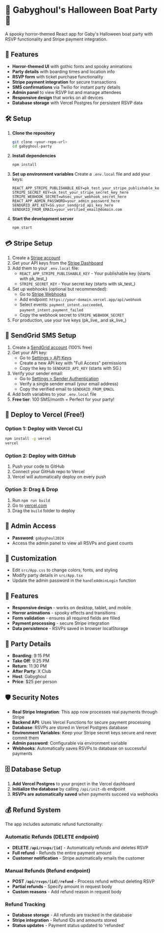 # 🎃 Gabyghoul's Halloween Boat Party 🎃

A spooky horror-themed React app for Gaby's Halloween boat party with RSVP functionality and Stripe payment integration.

## 🚀 Features

- **Horror-themed UI** with gothic fonts and spooky animations
- **Party details** with boarding times and location info
- **RSVP form** with ticket purchase functionality
- **Stripe payment integration** for secure transactions
- **SMS confirmations** via Twilio for instant party details
- **Admin panel** to view RSVP list and manage attendees
- **Responsive design** that works on all devices
- **Database storage** with Vercel Postgres for persistent RSVP data

## 🛠️ Setup

1. **Clone the repository**
   ```bash
   git clone <your-repo-url>
   cd gabyghoul-party
   ```

2. **Install dependencies**
   ```bash
   npm install
   ```

3. **Set up environment variables**
   Create a `.env.local` file and add your keys:
   ```
   REACT_APP_STRIPE_PUBLISHABLE_KEY=pk_test_your_stripe_publishable_key_here
   STRIPE_SECRET_KEY=sk_test_your_stripe_secret_key_here
   STRIPE_WEBHOOK_SECRET=whsec_your_webhook_secret_here
   REACT_APP_ADMIN_PASSWORD=your_admin_password_here
   SENDGRID_API_KEY=SG.your_sendgrid_api_key_here
   SENDGRID_FROM_EMAIL=your_verified_email@domain.com
   ```

4. **Start the development server**
   ```bash
   npm start
   ```

## 💳 Stripe Setup

1. Create a [Stripe account](https://stripe.com)
2. Get your API keys from the [Stripe Dashboard](https://dashboard.stripe.com/apikeys)
3. Add them to your `.env.local` file:
   - `REACT_APP_STRIPE_PUBLISHABLE_KEY` - Your publishable key (starts with pk_test_)
   - `STRIPE_SECRET_KEY` - Your secret key (starts with sk_test_)
4. Set up webhooks (optional but recommended):
   - Go to [Stripe Webhooks](https://dashboard.stripe.com/webhooks)
   - Add endpoint: `https://your-domain.vercel.app/api/webhook`
   - Select events: `payment_intent.succeeded`, `payment_intent.payment_failed`
   - Copy the webhook secret to `STRIPE_WEBHOOK_SECRET`
5. For production, use your live keys (pk_live_ and sk_live_)

## 📱 SendGrid SMS Setup

1. Create a [SendGrid account](https://signup.sendgrid.com/) (100% free)
2. Get your API key:
   - Go to [Settings > API Keys](https://app.sendgrid.com/settings/api_keys)
   - Create a new API key with "Full Access" permissions
   - Copy the key to `SENDGRID_API_KEY` (starts with SG.)
3. Verify your sender email:
   - Go to [Settings > Sender Authentication](https://app.sendgrid.com/settings/sender_auth)
   - Verify a single sender email (your email address)
   - Copy the verified email to `SENDGRID_FROM_EMAIL`
4. Add both variables to your `.env.local` file
5. **Free tier**: 100 SMS/month = Perfect for your party!

## 🚀 Deploy to Vercel (Free!)

### Option 1: Deploy with Vercel CLI
```bash
npm install -g vercel
vercel
```

### Option 2: Deploy with GitHub
1. Push your code to GitHub
2. Connect your GitHub repo to Vercel
3. Vercel will automatically deploy on every push

### Option 3: Drag & Drop
1. Run `npm run build`
2. Go to [vercel.com](https://vercel.com)
3. Drag the `build` folder to deploy

## 🔐 Admin Access

- **Password**: `gabyghoul2024`
- Access the admin panel to view all RSVPs and guest counts

## 🎨 Customization

- Edit `src/App.css` to change colors, fonts, and styling
- Modify party details in `src/App.tsx`
- Update the admin password in the `handleAdminLogin` function

## 📱 Features

- **Responsive design** - works on desktop, tablet, and mobile
- **Horror animations** - spooky effects and transitions
- **Form validation** - ensures all required fields are filled
- **Payment processing** - secure Stripe integration
- **Data persistence** - RSVPs saved in browser localStorage

## 🎃 Party Details

- **Boarding**: 9:15 PM
- **Take Off**: 9:25 PM  
- **Return**: 11:30 PM
- **After Party**: X Club
- **Host**: Gabyghoul
- **Price**: $25 per person

## 🛡️ Security Notes

- **Real Stripe Integration**: This app now processes real payments through Stripe
- **Backend API**: Uses Vercel Functions for secure payment processing
- **Database**: RSVPs are stored in Vercel Postgres database
- **Environment Variables**: Keep your Stripe secret keys secure and never commit them
- **Admin password**: Configurable via environment variable
- **Webhooks**: Automatically saves RSVPs to database on successful payments

## 🗄️ Database Setup

1. **Add Vercel Postgres** to your project in the Vercel dashboard
2. **Initialize the database** by calling `/api/init-db` endpoint
3. **RSVPs are automatically saved** when payments succeed via webhooks

## 💰 Refund System

The app includes automatic refund functionality:

### **Automatic Refunds (DELETE endpoint)**
- **DELETE `/api/rsvps/[id]`** - Automatically refunds and deletes RSVP
- **Full refund** - Refunds the entire payment amount
- **Customer notification** - Stripe automatically emails the customer

### **Manual Refunds (Refund endpoint)**
- **POST `/api/rsvps/[id]/refund`** - Process refund without deleting RSVP
- **Partial refunds** - Specify amount in request body
- **Custom reasons** - Add refund reason in request body

### **Refund Tracking**
- **Database storage** - All refunds are tracked in the database
- **Stripe integration** - Refund IDs and amounts stored
- **Status updates** - Payment status updated to 'refunded'